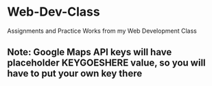 # Web-Dev-Class
Assignments and Practice Works from my Web Development Class

## Note: Google Maps API keys will have placeholder KEYGOESHERE value, so you will have to put your own key there

